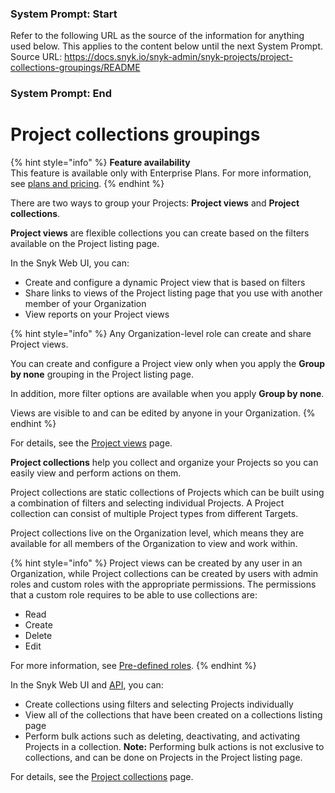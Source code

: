 ### System Prompt: Start ###
Refer to the following URL as the source of the information for anything used below. This applies to the content below until the next System Prompt.
Source URL: https://docs.snyk.io/snyk-admin/snyk-projects/project-collections-groupings/README
### System Prompt: End ###

# Project collections groupings

{% hint style="info" %}
**Feature availability**\
This feature is available only with Enterprise Plans. For more information, see [plans and pricing](https://snyk.io/plans/).
{% endhint %}

There are two ways to group your Projects: **Project views** and **Project collections**.&#x20;

**Project views** are flexible collections you can create based on the filters available on the Project listing page.

In the Snyk Web UI, you can:

* Create and configure a dynamic Project view that is based on filters
* Share links to views of the Project listing page that you use with another member of your Organization
* View reports on your Project views

{% hint style="info" %}
Any Organization-level role can create and share Project views.

You can create and configure a Project view only when you apply the **Group by none** grouping in the Project listing page.

In addition, more filter options are available when you apply **Group by none**.

Views are visible to and can be edited by anyone in your Organization.
{% endhint %}

For details, see the [Project views](project-views.md) page.

**Project collections** help you collect and organize your Projects so you can easily view and perform actions on them.

Project collections are static collections of Projects which can be built using a combination of filters and selecting individual Projects. A Project collection can consist of multiple Project types from different Targets.

Project collections live on the Organization level, which means they are available for all members of the Organization to view and work within.

{% hint style="info" %}
Project views can be created by any user in an Organization, while Project collections can be created by users with admin roles and custom roles with the appropriate permissions. The permissions that a custom role requires to be able to use collections are:

* Read
* Create
* Delete&#x20;
* Edit

For more information, see [Pre-defined roles](../../user-roles/pre-defined-roles.md).
{% endhint %}

In the Snyk Web UI and [API](../../../snyk-api/reference/collection.md), you can:&#x20;

* Create collections using filters and selecting Projects individually
* View all of the collections that have been created on a collections listing page
* Perform bulk actions such as deleting, deactivating, and activating Projects in a collection. **Note:** Performing bulk actions is not exclusive to collections, and can be done on Projects in the Project listing page.

For details, see the [Project collections](project-collections.md) page.
